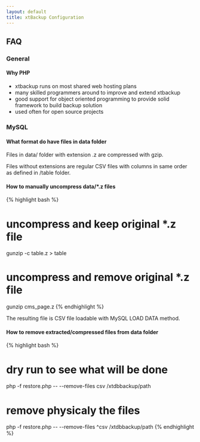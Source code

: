 ```yaml
---
layout: default
title: xtBackup Configuration
---
```

FAQ
-------------

### General ###

#### Why PHP ####

* xtbackup runs on most shared web hosting plans
* many skilled programmers around to improve and extend xtbackup
* good support for object oriented programming to provide solid framework to build backup solution
* used often for open source projects

### MySQL ###

#### What format do have files in data folder ####

Files in data/ folder with extension .z are compressed with gzip.

Files without extensions are regular CSV files with columns in same order as defined in /table folder.

#### How to manually uncompress data/*.z files ####

{% highlight bash %}
# uncompress and keep original *.z file
gunzip -c table.z > table
# uncompress and remove original *.z file
gunzip cms_page.z
{% endhighlight %}

The resulting file is CSV file loadable with MySQL LOAD DATA method.

#### How to remove extracted/compressed files from data folder ####

{% highlight bash %}
# dry run to see what will be done
php -f restore.php -- --remove-files csv /xtdbbackup/path
# remove physicaly the files
php -f restore.php -- --remove-files ^csv /xtdbbackup/path
{% endhighlight %}

